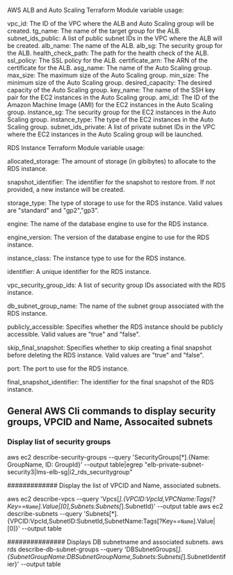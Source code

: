 AWS ALB and Auto Scaling Terraform Module variable usage:

vpc_id: The ID of the VPC where the ALB and Auto Scaling group will be created.
tg_name: The name of the target group for the ALB.
subnet_ids_public: A list of public subnet IDs in the VPC where the ALB will be created.
alb_name: The name of the ALB.
alb_sg: The security group for the ALB.
health_check_path: The path for the health check of the ALB.
ssl_policy: The SSL policy for the ALB.
certificate_arn: The ARN of the certificate for the ALB.
asg_name: The name of the Auto Scaling group.
max_size: The maximum size of the Auto Scaling group.
min_size: The minimum size of the Auto Scaling group.
desired_capacity: The desired capacity of the Auto Scaling group.
key_name: The name of the SSH key pair for the EC2 instances in the Auto Scaling group.
ami_id: The ID of the Amazon Machine Image (AMI) for the EC2 instances in the Auto Scaling group.
instance_sg: The security group for the EC2 instances in the Auto Scaling group.
instance_type: The type of the EC2 instances in the Auto Scaling group.
subnet_ids_private: A list of private subnet IDs in the VPC where the EC2 instances in the Auto Scaling group will be launched.



RDS Instance Terraform Module variable usage:

allocated_storage: The amount of storage (in gibibytes) to allocate to the RDS instance.

snapshot_identifier: The identifier for the snapshot to restore from. If not provided, a new instance will be created.

storage_type: The type of storage to use for the RDS instance. Valid values are "standard" and "gp2","gp3".

engine: The name of the database engine to use for the RDS instance.

engine_version: The version of the database engine to use for the RDS instance.

instance_class: The instance type to use for the RDS instance.

identifier: A unique identifier for the RDS instance.

vpc_security_group_ids: A list of security group IDs associated with the RDS instance.

db_subnet_group_name: The name of the subnet group associated with the RDS instance.

publicly_accessible: Specifies whether the RDS instance should be publicly accessible. Valid values are "true" and "false".

skip_final_snapshot: Specifies whether to skip creating a final snapshot before deleting the RDS instance. Valid values are "true" and "false".

port: The port to use for the RDS instance.

final_snapshot_identifier: The identifier for the final snapshot of the RDS instance.



## General AWS Cli commands to display security groups, VPCID and Name, Assocaited subnets

### Display list of security groups
aws ec2 describe-security-groups --query 'SecurityGroups[*].{Name: GroupName, ID: GroupId}' --output table|egrep  "elb-private-subnet-security3|lms-elb-sg|i2_rds_securitygroup"


############# Display the list of VPCID and Name, associated subnets.

aws ec2 describe-vpcs --query 'Vpcs[*].{VPCID:VpcId,VPCName:Tags[?Key==`Name`].Value|[0],Subnets:Subnets[*].SubnetId}' --output table
aws ec2 describe-subnets --query 'Subnets[*].{VPCID:VpcId,SubnetID:SubnetId,SubnetName:Tags[?Key==`Name`].Value|[0]}' --output table


############### Displays DB subnetname and associated subnets.
aws rds describe-db-subnet-groups --query 'DBSubnetGroups[*].{SubnetGroupName:DBSubnetGroupName,Subnets:Subnets[*].SubnetIdentifier}' --output table